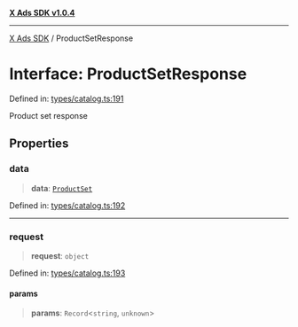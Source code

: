 [**X Ads SDK v1.0.4**](../README.md)

***

[X Ads SDK](../globals.md) / ProductSetResponse

# Interface: ProductSetResponse

Defined in: [types/catalog.ts:191](https://github.com/kage1020/x-ads-sdk/blob/main/src/types/catalog.ts#L191)

Product set response

## Properties

### data

> **data**: [`ProductSet`](ProductSet.md)

Defined in: [types/catalog.ts:192](https://github.com/kage1020/x-ads-sdk/blob/main/src/types/catalog.ts#L192)

***

### request

> **request**: `object`

Defined in: [types/catalog.ts:193](https://github.com/kage1020/x-ads-sdk/blob/main/src/types/catalog.ts#L193)

#### params

> **params**: `Record`\<`string`, `unknown`\>
